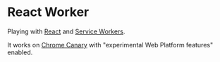 React Worker
============

Playing with [React](http://facebook.github.io/react/) and [Service Workers](http://www.w3.org/TR/2014/WD-service-workers-20141118/).

It works on [Chrome Canary](https://www.google.co.uk/intl/en/chrome/browser/canary.html) with "experimental Web Platform features" enabled.
